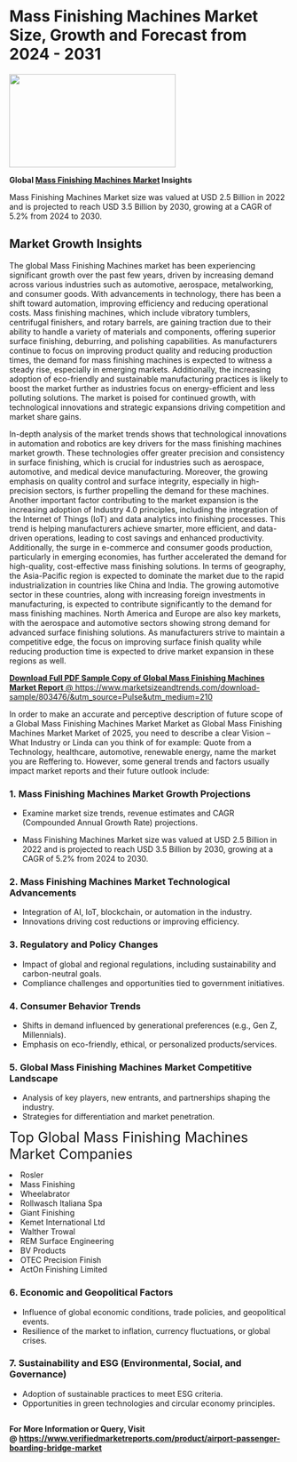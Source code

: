 <H1>Mass Finishing Machines Market Size, Growth and Forecast from 2024 - 2031</H1><img class="aligncenter size-medium wp-image-584254" src="https://thirdeyenews.in/wp-content/uploads/2024/09/Global-Market-Research-300x168.jpeg" alt="" width="300" height="168" /><p><strong>Global&nbsp;<a href="https://www.marketsizeandtrends.com/download-sample/803476/&amp;utm_source=Pulse&amp;utm_medium=210">Mass Finishing Machines Market</a> Insights</strong></p><p>Mass Finishing Machines Market size was valued at USD 2.5 Billion in 2022 and is projected to reach USD 3.5 Billion by 2030, growing at a CAGR of 5.2% from 2024 to 2030.</p><p><h2>Market Growth Insights</h2> <p>The global Mass Finishing Machines market has been experiencing significant growth over the past few years, driven by increasing demand across various industries such as automotive, aerospace, metalworking, and consumer goods. With advancements in technology, there has been a shift toward automation, improving efficiency and reducing operational costs. Mass finishing machines, which include vibratory tumblers, centrifugal finishers, and rotary barrels, are gaining traction due to their ability to handle a variety of materials and components, offering superior surface finishing, deburring, and polishing capabilities. As manufacturers continue to focus on improving product quality and reducing production times, the demand for mass finishing machines is expected to witness a steady rise, especially in emerging markets. Additionally, the increasing adoption of eco-friendly and sustainable manufacturing practices is likely to boost the market further as industries focus on energy-efficient and less polluting solutions. The market is poised for continued growth, with technological innovations and strategic expansions driving competition and market share gains. <a href="#"></a></p> <p>In-depth analysis of the market trends shows that technological innovations in automation and robotics are key drivers for the mass finishing machines market growth. These technologies offer greater precision and consistency in surface finishing, which is crucial for industries such as aerospace, automotive, and medical device manufacturing. Moreover, the growing emphasis on quality control and surface integrity, especially in high-precision sectors, is further propelling the demand for these machines. Another important factor contributing to the market expansion is the increasing adoption of Industry 4.0 principles, including the integration of the Internet of Things (IoT) and data analytics into finishing processes. This trend is helping manufacturers achieve smarter, more efficient, and data-driven operations, leading to cost savings and enhanced productivity. Additionally, the surge in e-commerce and consumer goods production, particularly in emerging economies, has further accelerated the demand for high-quality, cost-effective mass finishing solutions. In terms of geography, the Asia-Pacific region is expected to dominate the market due to the rapid industrialization in countries like China and India. The growing automotive sector in these countries, along with increasing foreign investments in manufacturing, is expected to contribute significantly to the demand for mass finishing machines. North America and Europe are also key markets, with the aerospace and automotive sectors showing strong demand for advanced surface finishing solutions. As manufacturers strive to maintain a competitive edge, the focus on improving surface finish quality while reducing production time is expected to drive market expansion in these regions as well. <a href="#"></p><p><span class=""><strong>Download Full PDF Sample Copy of Global Mass Finishing Machines Market Report</strong> @ <a href="https://www.marketsizeandtrends.com/download-sample/803476/&amp;utm_source=Pulse&amp;utm_medium=210" target="_blank">https://www.marketsizeandtrends.com/download-sample/803476/&amp;utm_source=Pulse&amp;utm_medium=210</a></span></p><p>In order to make an accurate and perceptive description of future scope of a Global&nbsp;Mass Finishing Machines Market Market as Global&nbsp;Mass Finishing Machines Market Market of 2025, you need to describe a clear Vision &ndash; What Industry or Linda can you think of for example: Quote from a Technology, healthcare, automotive, renewable energy, name the market you are Reffering to. However, some general trends and factors usually impact market reports and their future outlook include:</p><h3>1.&nbsp;<strong>Mass Finishing Machines Market Growth Projections</strong></h3><ul><li>Examine market size trends, revenue estimates and CAGR (Compounded Annual Growth Rate) projections.</li><li><p>Mass Finishing Machines Market size was valued at USD 2.5 Billion in 2022 and is projected to reach USD 3.5 Billion by 2030, growing at a CAGR of 5.2% from 2024 to 2030.</p></li></ul><h3>2.&nbsp;<strong>Mass Finishing Machines Market Technological Advancements</strong></h3><ul><li>Integration of AI, IoT, blockchain, or automation in the industry.</li><li>Innovations driving cost reductions or improving efficiency.</li></ul><h3>3.&nbsp;<strong>Regulatory and Policy Changes</strong></h3><ul><li>Impact of global and regional regulations, including sustainability and carbon-neutral goals.</li><li>Compliance challenges and opportunities tied to government initiatives.</li></ul><h3>4.&nbsp;<strong>Consumer Behavior Trends</strong></h3><ul><li>Shifts in demand influenced by generational preferences (e.g., Gen Z, Millennials).</li><li>Emphasis on eco-friendly, ethical, or personalized products/services.</li></ul><h3>5.&nbsp;<strong>Global Mass Finishing Machines Market Competitive Landscape</strong></h3><ul><li>Analysis of key players, new entrants, and partnerships shaping the industry.</li><li>Strategies for differentiation and market penetration.</li></ul><p data-pm-slice="1 1 []"><span style="color: inherit; font-family: inherit; font-size: 25px;">Top Global Mass Finishing Machines Market Companies</span></p><div class="" data-test-id=""><p><li>Rosler</li><li> Mass Finishing</li><li> Wheelabrator</li><li> Rollwasch Italiana Spa</li><li> Giant Finishing</li><li> Kemet International Ltd</li><li> Walther Trowal</li><li> REM Surface Engineering</li><li> BV Products</li><li> OTEC Precision Finish</li><li> ActOn Finishing Limited</li></p></div><h3>6.&nbsp;<strong>Economic and Geopolitical Factors</strong></h3><ul><li>Influence of global economic conditions, trade policies, and geopolitical events.</li><li>Resilience of the market to inflation, currency fluctuations, or global crises.</li></ul><h3>7.&nbsp;<strong>Sustainability and ESG (Environmental, Social, and Governance)</strong></h3><ul><li>Adoption of sustainable practices to meet ESG criteria.</li><li>Opportunities in green technologies and circular economy principles.</li></ul><h2><strong style="font-size: 14px;">For More Information or Query, Visit @&nbsp;</strong><a style="background-color: #ffffff; font-size: 14px;" href="https://www.marketsizeandtrends.com/report/mass-finishing-machines-market/" target="_blank">https://www.verifiedmarketreports.com/product/airport-passenger-boarding-bridge-market</a></h2>
